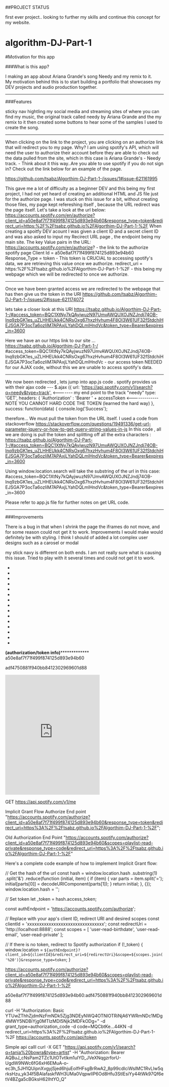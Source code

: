 ##PROJECT STATUS  

first ever project.. looking to further my skills and continue this concept for my website. 


# algorithm-DJ-Part-1

#Motivation for this app

###What is this app?

I making an app about Ariana Grande's song Needy and my remix to it.  
My motivation behind this is to start building a portfolio that showcases
my DEV projects and audio production together.  

*******************

###Features

sticky nav hightling my social media and streaming sites of where you can find my music,
the original track called needy by Ariana Grande and the my remix to it
then created some buttons to hear some of the samples I used to create the song. 
**********

When clicking on the link to the project, you are clicking on an authorize link that will redirect you to my page. Why?
I am using spotify's API, which will need the user to authorize their account before they are able to check out the data pulled from the site, which in this case is Ariana Grande's - Needy track.  - Think about it this way..Are you able to use spotify if you do not sign in? Check out the link below for an example of the page. 

https://github.com/tsabz/Algorthim-DJ-Part-1-/issues/1#issue-621161995 

This gave me a lot of difficulty as a beginner DEV and this being my first project, I had not yet heard of creating an additional HTML and JS file just for the authorize page.  I was stuck on this issue for a bit, without creating those files, my page kept refereshing itself , because the URL redirect was the page itself. Let's take a look at the url below:
https://accounts.spotify.com/en/authorize?client_id=a50e8af7f71f499f874125d893e94b60&response_type=token&redirect_uri=https:%2F%2Ftsabz.github.io%2FAlgorthim-DJ-Part-1-%2F 
When creating a spoitfy DEV acount I was given a client ID and a secret client ID and was also asked to input my Recirect URL page , the endpoint being my main site. 
The key Value pairs in the URL:  
https://accounts.spotify.com/en/authorize? - the link to the authorize spotify page
Client Id = a50e8af7f71f499f874125d893e94b60
Response_Type = token - This token is CRUCIAL to accessing spotify's data, we are retrieving this value once we authorize. 
redirect_uri = https:%2F%2Ftsabz.github.io%2FAlgorthim-DJ-Part-1-%2F - this being my webpage which we will be redirected to once we authorize. 
**************************

Once we have been granted access we are redirected to the webpage that has then give us the token in the URI 
https://github.com/tsabz/Algorthim-DJ-Part-1-/issues/2#issue-621174072

lets take a closer look at this URI
https://tsabz.github.io/Algorthim-DJ-Part-1-/#access_token=BQC1XtNy7kQAyjwuzN97UmvAWQUXOJNZJndj74OB-Inq9zbGK1es_uZLHHEUkk4CNRsOxg67hxzHvhum4F8OI3W61UF32fStdchiHEJSGA7P3ocTa6ozIiM7APAxjLYahDQLmlHndVc&token_type=Bearer&expires_in=3600

Here we have an our https link to our site ... 
https://tsabz.github.io/Algorthim-DJ-Part-1-/ 
#access_token=BQC1XtNy7kQAyjwuzN97UmvAWQUXOJNZJndj74OB-     Inq9zbGK1es_uZLHHEUkk4CNRsOxg67hxzHvhum4F8OI3W61UF32fStdchiHEJSGA7P3ocTa6ozIiM7APAxjLYahDQLmlHndVc - our access token NEEDED 
for our AJAX code, without this we are unable to access spotify's data.  
*******************************
We now been redirected , lets jump into app.js code . 
spotify provides us with their ajax code --- 
  $.ajax ({
      url: 'https://api.spotify.com/v1/search?q=needy&type=track', <------- my end point to the track "needy" 
      type: 'GET',
      headers: {
          'Authorization' : 'Bearer ' + accessToken <-------------NOTE YOU CANNOT HARD CODE THE TOKEN (learned the hard way)
      },
      success: function(data) {
        console.log('Success');

therefore... 
We must pull the token from the URL itself. I used a code from stackoverflow
https://stackoverflow.com/questions/19491336/get-url-parameter-jquery-or-how-to-get-query-string-values-in-js
In this code , all we are doing is pull the token and splitting off all the extra characters : 
https://tsabz.github.io/Algorthim-DJ-Part-1-/#access_token=BQC1XtNy7kQAyjwuzN97UmvAWQUXOJNZJndj74OB-Inq9zbGK1es_uZLHHEUkk4CNRsOxg67hxzHvhum4F8OI3W61UF32fStdchiHEJSGA7P3ocTa6ozIiM7APAxjLYahDQLmlHndVc&token_type=Bearer&expires_in=3600

Using window.location.search will take the substring of the url in this case:  #access_token=BQC1XtNy7kQAyjwuzN97UmvAWQUXOJNZJndj74OB-Inq9zbGK1es_uZLHHEUkk4CNRsOxg67hxzHvhum4F8OI3W61UF32fStdchiHEJSGA7P3ocTa6ozIiM7APAxjLYahDQLmlHndVc&token_type=Bearer&expires_in=3600

Please refer to app.js file for further notes on get URL code. 

**************************
###Improvements

There is a bug in that when I shrink the page the iframes do not move, and for some reason could not get it to work.  Improvements I would make would definitely be with styling.  I think I should of added a lot complex user designs such as a carosel or modal 

my stick navy is different on both ends.  I am not really sure what is causing this issue.  Tried to play with it several times and could not get it to work.  

*
*
*
*
*
*
*
*
*
*
*
*
*
*
*


****************(authorization/token info)*****************************
a50e8af7f71f499f874125d893e94b60

adf4750881f940bb8412302969601d88



<iframe src="https://open.spotify.com/embed/playlist/5RA4pHTB7JQ7ChpZf87Bjy" width="300" height="380" frameborder="0" allowtransparency="true" allow="encrypted-media"></iframe>



GET https://api.spotify.com/v1/me


Implicit Grant Flow Authorize End point
"https://accounts.spotify.com/authorize?client_id=a50e8af7f71f499f874125d893e94b60&response_type=token&redirect_uri=https%3A%2F%2Ftsabz.github.io%2FAlgorthim-DJ-Part-1-%2F";

Old Authorization End Point
"https://accounts.spotify.com/authorize?client_id=a50e8af7f71f499f874125d893e94b60&scopes=playlist-read-private&response_type=code&redirect_uri=https%3A%2F%2Ftsabz.github.io%2FAlgorthim-DJ-Part-1-%2F"




Here's a complete code example of how to implement Implicit Grant flow:

// Get the hash of the url
const hash = window.location.hash
.substring(1)
.split('&')
.reduce(function (initial, item) {
  if (item) {
    var parts = item.split('=');
    initial[parts[0]] = decodeURIComponent(parts[1]);
  }
  return initial;
}, {});
window.location.hash = '';

// Set token
let _token = hash.access_token;

const authEndpoint = 'https://accounts.spotify.com/authorize';

// Replace with your app's client ID, redirect URI and desired scopes
const clientId = 'xxxxxxxxxxxxxxxxxxxxxxxxxxxxxxxx';
const redirectUri = 'http://localhost:8888';
const scopes = [
  'user-read-birthdate',
  'user-read-email',
  'user-read-private'
];

// If there is no token, redirect to Spotify authorization
if (!_token) {
  window.location = `${authEndpoint}?client_id=${clientId}&redirect_uri=${redirectUri}&scope=${scopes.join('%20')}&response_type=token`;
}













https://accounts.spotify.com/authorize?client_id=a50e8af7f71f499f874125d893e94b60&scopes=playlist-read-private&response_type=code&redirect_uri=https%3A%2F%2Ftsabz.github.io%2FAlgorthim-DJ-Part-1-%2F


a50e8af7f71f499f874125d893e94b60:adf4750881f940bb8412302969601d88


curl -H "Authorization: Basic YTUwZThhZjdmNzFmNDk5Zjg3NDEyNWQ4OTNlOTRiNjA6YWRmNDc1MDg4MWY5NDBiYjg0MTIzMDI5Njk2MDFkODg=" -d grant_type=authorization_code -d code=MQCbtKe...44KN -d redirect_uri=https%3A%2F%2Ftsabz.github.io%2FAlgorthim-DJ-Part-1-%2F https://accounts.spotify.com/api/token



Simple api calll
curl -X GET "https://api.spotify.com/v1/search?q=tania%20bowra&type=artist" -H "Authorization: Bearer AQBuJ_cNsPam2TZc1UtOTvtlkm1uIYD_JVeXNqgzrforU-UgdW9NWc6fG6xH6EMuA-o-ec3h_5JH1QUipnXvgyjSjed6hjuEoIfHFsgBrRwA2_8p99cdIciWsIMC1RvLlw5qrksHzu_yk34f5BAlafaskfWH3UMa0VqpwIlP6Od8Hfu3StIEsiYy44tWk97Qf6etV4BZga5cBGksH62IhtYO_Q"
